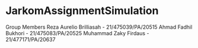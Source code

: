 # JarkomAssignmentSimulation
Group Members
Reza Aurelio Brilliasah - 21/475039/PA/20515
Ahmad Fadhil Bukhori - 21/475083/PA/20525
Muhammad Zaky Firdaus - 21/477171/PA/20637
